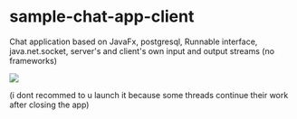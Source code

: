 # sample-chat-app-client
Chat application based on JavaFx, postgresql, Runnable interface, java.net.socket, server's and client's own input and output streams (no frameworks)

![](https://github.com/ssspamqe/sample-chat-app-client/blob/main/ready2.gif)

(i dont recommed to u  launch it because some threads continue their work after closing the app)
